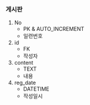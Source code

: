 ### 게시판
1. No
    - PK & AUTO_INCREMENT
    - 일련번호
1. id
    - FK
    - 작성자
1. content
    - TEXT
    - 내용
1. reg_date
    - DATETIME
    - 작성일시